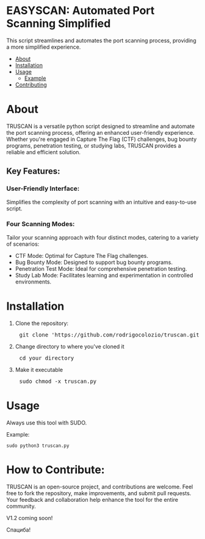 # EASYSCAN: Automated Port Scanning Simplified

This script streamlines and automates the port scanning process, providing a more simplified experience.

- [About](#about)
- [Installation](#installation)
- [Usage](#usage)
  - [Example](#example)
- [Contributing](#contributing)


# About 

TRUSCAN is a versatile python script designed to streamline and automate the port scanning process, offering an enhanced user-friendly experience. 
Whether you're engaged in Capture The Flag (CTF) challenges, bug bounty programs, penetration testing, or studying labs, TRUSCAN provides a reliable and efficient solution.


## Key Features:

### User-Friendly Interface:
Simplifies the complexity of port scanning with an intuitive and easy-to-use script.
### Four Scanning Modes:
Tailor your scanning approach with four distinct modes, catering to a variety of scenarios:
 - CTF Mode: Optimal for Capture The Flag challenges.
 - Bug Bounty Mode: Designed to support bug bounty programs.
 - Penetration Test Mode: Ideal for comprehensive penetration testing.
 - Study Lab Mode: Facilitates learning and experimentation in controlled environments.

# Installation 
1. Clone the repository:
<pre>
    git clone 'https://github.com/rodrigocolozio/truscan.git'
</pre>
2. Change directory to where you've cloned it
<pre>
    cd your_directory
</pre>
3. Make it executable
<pre>
    sudo chmod -x truscan.py
</pre>


# Usage
Always use this tool with SUDO.

Example: 

    sudo python3 truscan.py 


# How to Contribute:

TRUSCAN is an open-source project, and contributions are welcome. Feel free to fork the repository, make improvements, and submit pull requests. 
Your feedback and collaboration help enhance the tool for the entire community.


V1.2 coming soon! 


Спациба! 